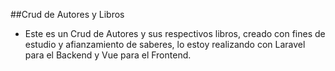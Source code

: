 ##Crud de Autores y Libros

- Este es un Crud de Autores y sus respectivos libros, creado con fines de estudio y afianzamiento de saberes, lo estoy realizando con Laravel para el Backend y Vue para el Frontend. 